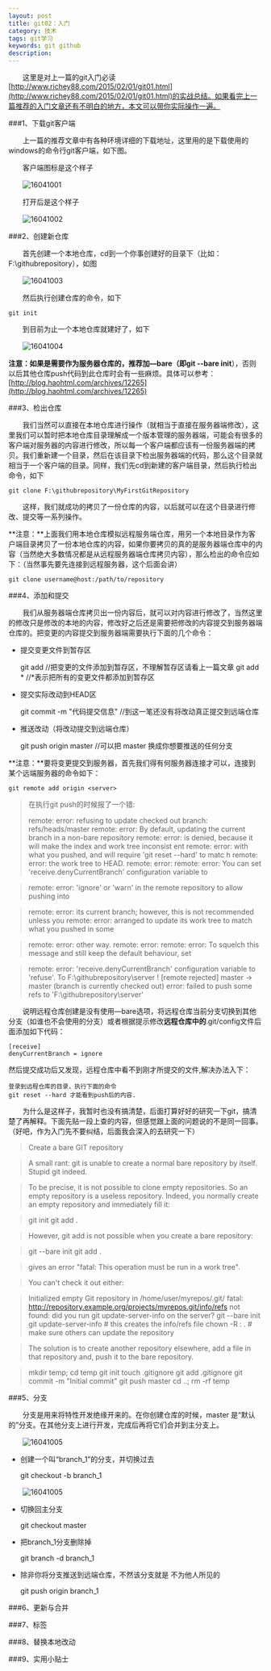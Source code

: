 ```yaml
---
layout: post
title: git02：入门
category: 技术
tags: git学习
keywords: git github 
description: 
---
```


　　这里是对上一篇的git入门必读[http://www.richey88.com/2015/02/01/git01.html](http://www.richey88.com/2015/02/01/git01.html)的实战总结。如果看完上一篇推荐的入门文章还有不明白的地方，本文可以带你实际操作一遍。

###1、下载git客户端

　　上一篇的推荐文章中有各种环境详细的下载地址，这里用的是下载使用的windows的命令行git客户端，如下图。

　　客户端图标是这个样子

　　![16041001](/public/img/tec/git02-1.jpg)

　　打开后是这个样子

　　![16041002](/public/img/tec/git02-2.jpg)

###2、创建新仓库

　　首先创建一个本地仓库，cd到一个你事创建好的目录下（比如：F:\githubrepository），如图

　　![16041003](/public/img/tec/git02-3.jpg)

　　然后执行创建仓库的命令，如下

	git init

　　到目前为止一个本地仓库就建好了，如下

　　![16041004](/public/img/tec/git02-4.jpg)

**注意：**如果是需要作为服务器仓库的，推荐加—bare（即**git --bare init**），否则以后其他仓库push代码到此仓库时会有一些麻烦。具体可以参考：[http://blog.haohtml.com/archives/12265](http://blog.haohtml.com/archives/12265)

###3、检出仓库

　　我们当然可以直接在本地仓库进行操作（就相当于直接在服务器端修改），这里我们可以暂时把本地仓库目录理解成一个版本管理的服务器端，可能会有很多的客户端对服务器的内容进行修改，所以每一个客户端都应该有一份服务器端的拷贝。我们重新建一个目录，然后在该目录下检出服务器端的代码，那么这个目录就相当于一个客户端的目录。同样，我们先cd到新建的客户端目录，然后执行检出命令，如下

	git clone F:\githubrepository\MyFirstGitRepository

　　这样，我们就成功的拷贝了一份仓库的内容，以后就可以在这个目录进行修改、提交等一系列操作。

**注意：**上面我们用本地仓库模拟远程服务端仓库，用另一个本地目录作为客户端目录拷贝了一份本地仓库的内容，如果你要拷贝的真的是服务器端仓库中的内容（当然绝大多数情况都是从远程服务器端仓库拷贝内容），那么检出的命令应如下：（当然事先要先连接到远程服务器，这个后面会讲）

	git clone username@host:/path/to/repository

###4、添加和提交

　　我们从服务器端仓库拷贝出一份内容后，就可以对内容进行修改了，当然这里的修改只是修改的本地的内容，修改好之后还是需要把修改的内容提交到服务器端仓库的。把变更的内容提交到服务器端需要执行下面的几个命令：

* 提交变更文件到暂存区

	git add <filename>  //把变更的文件添加到暂存区，不理解暂存区请看上一篇文章
	git add * //*表示把所有的变更文件都添加到暂存区

* 提交实际改动到HEAD区

	git commit -m "代码提交信息"  //到这一笔还没有将改动真正提交到远端仓库

* 推送改动（将改动提交到远端仓库）

	git push origin master    //可以把 master 换成你想要推送的任何分支

**注意：**要将变更提交到服务器，首先我们得有何服务器连接才可以，连接到某个远端服务器的命令如下：

	git remote add origin <server>

>在执行git push的时候报了一个错:
>
>remote: error: refusing to update checked out branch: refs/heads/master
remote: error: By default, updating the current branch in a non-bare repository
remote: error: is denied, because it will make the index and work tree inconsist
ent
remote: error: with what you pushed, and will require 'git reset --hard' to matc
h
remote: error: the work tree to HEAD.
remote: error:
remote: error: You can set 'receive.denyCurrentBranch' configuration variable to

>remote: error: 'ignore' or 'warn' in the remote repository to allow pushing into

>remote: error: its current branch; however, this is not recommended unless you
remote: error: arranged to update its work tree to match what you pushed in some

>remote: error: other way.
remote: error:
remote: error: To squelch this message and still keep the default behaviour, set

>remote: error: 'receive.denyCurrentBranch' configuration variable to 'refuse'.
To F:\githubrepository\server
 ! [remote rejected] master -> master (branch is currently checked out)
error: failed to push some refs to 'F:\githubrepository\server'

　　说明远程仓库创建是没有使用—bare选项，将远程仓库当前分支切换到其他分支（如谁也不会使用的分支）或者根据提示修改**远程仓库中的**.git/config文件后面添加如下代码：

	[receive]
	denyCurrentBranch = ignore

然后提交成功后又发现，远程仓库中看不到刚才所提交的文件,解决办法入下：

	登录到远程仓库的目录，执行下面的命令	
	git reset --hard 才能看到push后的内容.

　　为什么是这样子，我暂时也没有搞清楚，后面打算好好的研究一下git，搞清楚了再解释。下面先贴一段上查的内容，但感觉跟上面的问题说的不是同一回事。（好吧，作为入门先不要纠结，后面我会深入的去研究一下）

>Create a bare GIT repository

>A small rant: git is unable to create a normal bare repository by itself. Stupid git indeed.

>To be precise, it is not possible to clone empty repositories. So an empty repository is a useless repository. Indeed, you normally create an empty repository and immediately fill it:

>git init git add .

>However, git add is not possible when you create a bare repository:

>git --bare init git add .

>gives an error "fatal: This operation must be run in a work tree".

>You can't check it out either:

>Initialized empty Git repository in /home/user/myrepos/.git/ fatal: http://repository.example.org/projects/myrepos.git/info/refs not found: did you run git update-server-info on the server? git --bare init git update-server-info # this creates the info/refs file chown -R <user>:<group> . # make sure others can update the repository

>The solution is to create another repository elsewhere, add a file in that repository and, push it to the bare repository.

>mkdir temp; cd temp git init touch .gitignore git add .gitignore git commit -m "Initial commit" git push <url or path of bare repository> master cd ..; rm -rf temp


###5、分支

　　分支是用来将特性开发绝缘开来的。在你创建仓库的时候，master 是“默认的”分支。在其他分支上进行开发，完成后再将它们合并到主分支上。

　　![16041005](/public/img/tec/git02-5.jpg)

* 创建一个叫“branch_1”的分支，并切换过去

	 git checkout -b branch_1

　　![16041005](/public/img/tec/git02-5.jpg)

* 切换回主分支

	git checkout master

* 把branch_1分支删除掉

	git branch -d branch_1

* 除非你将分支推送到远端仓库，不然该分支就是 不为他人所见的

	git push origin branch_1

###6、更新与合并

###7、标签

###8、替换本地改动

###9、实用小贴士
